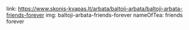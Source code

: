 link: https://www.skonis-kvapas.lt/arbata/baltoji-arbata/baltoji-arbata-friends-forever
img: baltoji-arbata-friends-forever
nameOfTea: friends forever